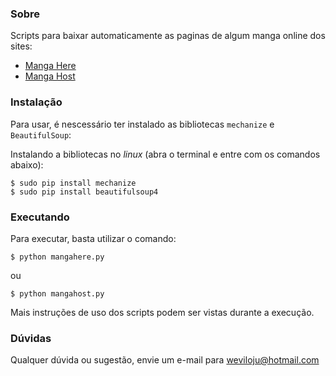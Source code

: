 ### Sobre

Scripts para baixar automaticamente as paginas de algum manga online dos sites:

* [Manga Here](http://www.mangahere.co/) 
* [Manga Host](http://br.mangahost.com/)

### Instalação

Para usar, é nescessário ter instalado as bibliotecas `mechanize` e `BeautifulSoup`:

Instalando a bibliotecas no *linux* (abra o terminal e entre com os comandos abaixo):
```
$ sudo pip install mechanize
$ sudo pip install beautifulsoup4
```
### Executando

Para executar, basta utilizar o comando:
```
$ python mangahere.py 
```
ou
```
$ python mangahost.py
```
Mais instruções de uso dos scripts podem ser vistas durante a execução.

### Dúvidas
Qualquer dúvida ou sugestão, 
envie um e-mail para weviloju@hotmail.com

